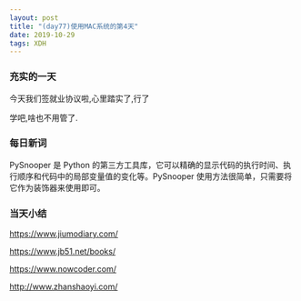 ```yaml
---  
layout: post  
title: "(day77)使用MAC系统的第4天"   
date: 2019-10-29
tags: XDH    
---  
```


### 充实的一天
今天我们签就业协议啦,心里踏实了,行了

学吧,啥也不用管了.

### 每日新词
PySnooper 是 Python 的第三方工具库，它可以精确的显示代码的执行时间、执行顺序和代码中的局部变量值的变化等。PySnooper 使用方法很简单，只需要将它作为装饰器来使用即可。
### 当天小结

https://www.jiumodiary.com/

https://www.jb51.net/books/

https://www.nowcoder.com/

http://www.zhanshaoyi.com/